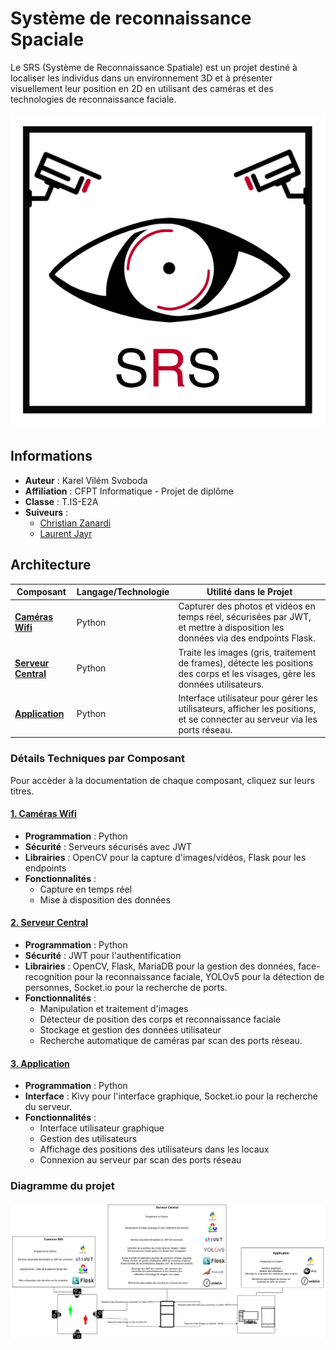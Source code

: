 # Système de reconnaissance Spaciale
Le SRS (Système de Reconnaissance Spatiale) est un projet destiné à localiser les individus dans un environnement 3D et à présenter visuellement leur position en 2D en utilisant des caméras et des technologies de reconnaissance faciale.

![](./ressources/images/logo.png)  

## Informations

- **Auteur** : Karel Vilém Svoboda
- **Affiliation** : CFPT Informatique - Projet de diplôme
- **Classe** : T.IS-E2A
- **Suiveurs** : 
    - [Christian Zanardi](Christian.Zanardi@edu.ge.ch)
    - [Laurent Jayr](edu-jayrl@eduge.ch)

## Architecture

| Composant        | Langage/Technologie | Utilité dans le Projet                                                                                                         |
|------------------|---------------------|--------------------------------------------------------------------------------------------------------------------------------|
| [**Caméras Wifi**](./composants/camera-wifi.md) | Python              | Capturer des photos et vidéos en temps réel, sécurisées par JWT, et mettre à disposition les données via des endpoints Flask.  |
| [**Serveur Central**](./composants/serveur.md)  | Python              | Traite les images (gris, traitement de frames), détecte les positions des corps et les visages, gère les données utilisateurs. |
| [**Application**](./composants/application.md)    | Python              | Interface utilisateur pour gérer les utilisateurs, afficher les positions, et se connecter au serveur via les ports réseau.    |

### Détails Techniques par Composant

Pour accèder à la documentation de chaque composant, cliquez sur leurs titres.

#### [1. **Caméras Wifi**](./composants/camera-wifi.md)  
- **Programmation** : Python
- **Sécurité** : Serveurs sécurisés avec JWT
- **Librairies** : OpenCV pour la capture d'images/vidéos, Flask pour les endpoints
- **Fonctionnalités** :
  - Capture en temps réel
  - Mise à disposition des données

#### [2. **Serveur Central**](./composants/serveur.md)
- **Programmation** : Python
- **Sécurité** : JWT pour l'authentification
- **Librairies** : OpenCV, Flask, MariaDB pour la gestion des données, face-recognition pour la reconnaissance faciale, YOLOv5 pour la détection de personnes, Socket.io pour la recherche de ports.
- **Fonctionnalités** :
  - Manipulation et traitement d'images
  - Détecteur de position des corps et reconnaissance faciale
  - Stockage et gestion des données utilisateur
  - Recherche automatique de caméras par scan des ports réseau.

#### [3. **Application**](./composants/application.md)  
- **Programmation** : Python
- **Interface** : Kivy pour l'interface graphique, Socket.io pour la recherche du serveur.
- **Fonctionnalités** :
  - Interface utilisateur graphique
  - Gestion des utilisateurs
  - Affichage des positions des utilisateurs dans les locaux
  - Connexion au serveur par scan des ports réseau


### Diagramme du projet
![](./ressources/images/srs_diagramme_complet.jpg)